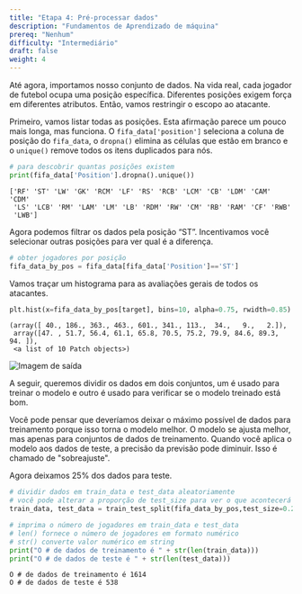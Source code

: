 ```yaml
---
title: "Etapa 4: Pré-processar dados"
description: "Fundamentos de Aprendizado de máquina"
prereq: "Nenhum"
difficulty: "Intermediário"
draft: false
weight: 4
---
```


Até agora, importamos nosso conjunto de dados. Na vida real, cada jogador de futebol ocupa uma posição específica. Diferentes posições exigem força em diferentes atributos. Então, vamos restringir o escopo ao atacante.

Primeiro, vamos listar todas as posições.
Esta afirmação parece um pouco mais longa, mas funciona. O `fifa_data['position']` seleciona a coluna de posição do `fifa_data`, o `dropna()` elimina as células que estão em branco e o `unique()` remove todos os itens duplicados para nós.


```python
# para descobrir quantas posições existem
print(fifa_data['Position'].dropna().unique())
```

    ['RF' 'ST' 'LW' 'GK' 'RCM' 'LF' 'RS' 'RCB' 'LCM' 'CB' 'LDM' 'CAM' 'CDM'
     'LS' 'LCB' 'RM' 'LAM' 'LM' 'LB' 'RDM' 'RW' 'CM' 'RB' 'RAM' 'CF' 'RWB'
     'LWB']

Agora podemos filtrar os dados pela posição “ST”. Incentivamos você selecionar outras posições para ver qual é a diferença.


```python
# obter jogadores por posição
fifa_data_by_pos = fifa_data[fifa_data['Position']=='ST']
```

Vamos traçar um histograma para as avaliações gerais de todos os atacantes.

```python
plt.hist(x=fifa_data_by_pos[target], bins=10, alpha=0.75, rwidth=0.85)
```

    (array([ 40., 186., 363., 463., 601., 341., 113.,  34.,   9.,   2.]),
     array([47. , 51.7, 56.4, 61.1, 65.8, 70.5, 75.2, 79.9, 84.6, 89.3, 94. ]),
     <a list of 10 Patch objects>)

![Imagem de saída](../images/output_11_1.png)


A seguir, queremos dividir os dados em dois conjuntos, um é usado para treinar o modelo e outro é usado para verificar se o modelo treinado está bom.

Você pode pensar que deveríamos deixar o máximo possível de dados para treinamento porque isso torna o modelo melhor. O modelo se ajusta melhor, mas apenas para conjuntos de dados de treinamento. Quando você aplica o modelo aos dados de teste, a precisão da previsão pode diminuir. Isso é chamado de "sobreajuste".

Agora deixamos 25% dos dados para teste.


```python
# dividir dados em train_data e test_data aleatoriamente
# você pode alterar a proporção de test_size para ver o que acontecerá
train_data, test_data = train_test_split(fifa_data_by_pos,test_size=0.25)

# imprima o número de jogadores em train_data e test_data
# len() fornece o número de jogadores em formato numérico
# str() converte valor numérico em string
print("O # de dados de treinamento é " + str(len(train_data)))
print("O # de dados de teste é " + str(len(test_data)))
```

    O # de dados de treinamento é 1614
    O # de dados de teste é 538